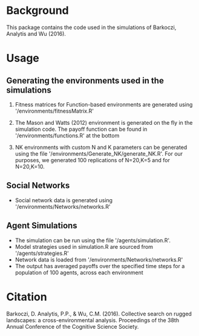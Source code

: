 # Background

This package contains the code used in the simulations of Barkoczi, Analytis and Wu (2016).

# Usage

## Generating the environments used in the simulations

1. Fitness matrices for Function-based environments are generated using '/environments/fitnessMatrix.R'

2. The Mason and Watts (2012) environment is generated on the fly in the simulation code. The payoff function can be found in '/environments/functions.R' at the bottom

3.  NK environments with custom N and K parameters can be generated using the file '/environments/Generate_NK/generate_NK.R'. For our purposes, we generated 100 replications of N=20,K=5 and for N=20,K=10.

## Social Networks

- Social network data is generated using '/environments/Networks/networks.R'

## Agent Simulations
- The simulation can be run using the file '/agents/simulation.R'. 
- Model strategies used in simulation.R are sourced from '/agents/strategies.R'
- Network data is loaded from '/environments/Networks/networks.R'
- The output has averaged payoffs over the specified time steps for a population of 100 agents, across each environment


# Citation

Barkoczi, D. Analytis, P.P., \& Wu, C.M. (2016). Collective search on rugged landscapes: a cross-environmental analysis. Proceedings of the 38th Annual Conference of the Cognitive Science Society.